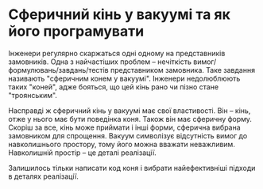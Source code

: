 Сферичний кінь у вакуумі та як його програмувати
====

Інженери регулярно скаржаться одні одному на представників замовників. Одна з найчастіших проблем – нечіткість вимог/формулювань/завдань/тестів представником замовника. Таке завдання називають "сферичним конем у вакуумі".
Інженери недолюблюють таких "коней", адже бояться, що цей кінь рано чи пізно стане "троянським". 

Насправді ж сферичний кінь у вакуумі має свої властивості. Він – кінь, отже у нього має бути поведінка коня. Також він має сферичну форму. Скоріш за все, кінь може приймати і інші форми, сферична вибрана замовником для спрощення. Вакуум символізує відсутність вимог до навколишнього простору, тому його можна вважати неважливим. Навколишній простір – це деталі реалізації. 

Залишилось тільки написати код коня і вибрати найефективніші підходи в деталях реалізації.
